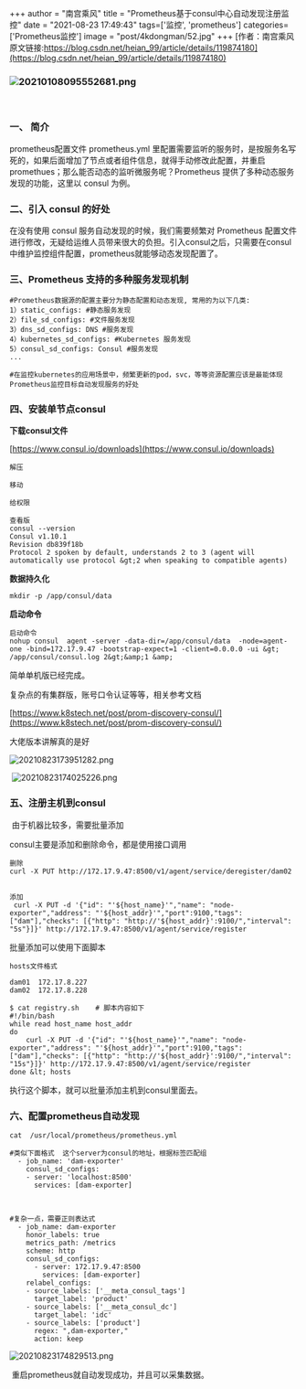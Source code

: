 +++
author = "南宫乘风"
title = "Prometheus基于consul中心自动发现注册监控"
date = "2021-08-23 17:49:43"
tags=['监控', 'prometheus']
categories=['Prometheus监控']
image = "post/4kdongman/52.jpg"
+++
[作者：南宫乘风   原文链接:https://blog.csdn.net/heian_99/article/details/119874180](https://blog.csdn.net/heian_99/article/details/119874180)

### ![20210108095552681.png](https://img-blog.csdnimg.cn/20210108095552681.png)

 

### 一、 简介

prometheus配置文件 prometheus.yml 里配置需要监听的服务时，是按服务名写死的，如果后面增加了节点或者组件信息，就得手动修改此配置，并重启 promethues；那么能否动态的监听微服务呢？Prometheus 提供了多种动态服务发现的功能，这里以 consul 为例。

### <a name="t2"></a><a id="_consul__4"></a>二、引入 consul 的好处

在没有使用 consul 服务自动发现的时候，我们需要频繁对 Prometheus 配置文件进行修改，无疑给运维人员带来很大的负担。引入consul之后，只需要在consul中维护监控组件配置，prometheus就能够动态发现配置了。

### <a name="t3"></a><a id="Prometheus__7"></a>三、Prometheus 支持的多种服务发现机制

```
#Prometheus数据源的配置主要分为静态配置和动态发现, 常用的为以下几类:
1）static_configs: #静态服务发现
2）file_sd_configs: #文件服务发现
3）dns_sd_configs: DNS #服务发现
4）kubernetes_sd_configs: #Kubernetes 服务发现
5）consul_sd_configs: Consul #服务发现
...

#在监控kubernetes的应用场景中，频繁更新的pod，svc，等等资源配置应该是最能体现Prometheus监控目标自动发现服务的好处
```

### 四、安装单节点consul

**下载consul文件**

[https://www.consul.io/downloads](https://www.consul.io/downloads)

```
解压

移动

给权限

查看版
consul --version
Consul v1.10.1
Revision db839f18b
Protocol 2 spoken by default, understands 2 to 3 (agent will automatically use protocol &gt;2 when speaking to compatible agents)
```

**数据持久化**

```
mkdir -p /app/consul/data
```

**启动命令**

```
启动命令
nohup consul  agent -server -data-dir=/app/consul/data  -node=agent-one -bind=172.17.9.47 -bootstrap-expect=1 -client=0.0.0.0 -ui &gt; /app/consul/consul.log 2&gt;&amp;1 &amp;

```

简单单机版已经完成。

复杂点的有集群版，账号口令认证等等，相关参考文档

[https://www.k8stech.net/post/prom-discovery-consul/](https://www.k8stech.net/post/prom-discovery-consul/)

大佬版本讲解真的是好

![20210823173951282.png](https://img-blog.csdnimg.cn/20210823173951282.png)

 ![20210823174025226.png](https://img-blog.csdnimg.cn/20210823174025226.png)

### 五、注册主机到**consul**

 由于机器比较多，需要批量添加

consul主要是添加和删除命令，都是使用接口调用

```
删除
curl -X PUT http://172.17.9.47:8500/v1/agent/service/deregister/dam02


添加
 curl -X PUT -d '{"id": "'${host_name}'","name": "node-exporter","address": "'${host_addr}'","port":9100,"tags": ["dam"],"checks": [{"http": "http://'${host_addr}':9100/","interval": "5s"}]}' http://172.17.9.47:8500/v1/agent/service/register
```

批量添加可以使用下面脚本



```
hosts文件格式

dam01  172.17.8.227
dam02  172.17.8.228
```

```
$ cat registry.sh    # 脚本内容如下
#!/bin/bash
while read host_name host_addr
do
    curl -X PUT -d '{"id": "'${host_name}'","name": "node-exporter","address": "'${host_addr}'","port":9100,"tags": ["dam"],"checks": [{"http": "http://'${host_addr}':9100/","interval": "15s"}]}' http://172.17.9.47:8500/v1/agent/service/register
done &lt; hosts

```

执行这个脚本，就可以批量添加主机到consul里面去。

### 六、配置prometheus自动发现

```
cat  /usr/local/prometheus/prometheus.yml

#类似下面格式  这个server为consul的地址，根据标签匹配组
  - job_name: 'dam-exporter'
    consul_sd_configs:
    - server: 'localhost:8500'
      services: [dam-exporter] 



#复杂一点，需要正则表达式
  - job_name: dam-exporter
    honor_labels: true
    metrics_path: /metrics
    scheme: http
    consul_sd_configs:
      - server: 172.17.9.47:8500
        services: [dam-exporter]
    relabel_configs:
    - source_labels: ['__meta_consul_tags']
      target_label: 'product'
    - source_labels: ['__meta_consul_dc']
      target_label: 'idc'
    - source_labels: ['product']
      regex: ",dam-exporter,"
      action: keep

```

![20210823174829513.png](https://img-blog.csdnimg.cn/20210823174829513.png)

 重启prometheus就自动发现成功，并且可以采集数据。


